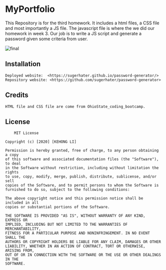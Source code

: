# MyPortfolio

This Repository is for the third homework. It includes a html files, a CSS file and most importantly a JS file. The javascript file is where the we did our homework in week 3. Our job is to write a JS script and generate a password given some criteria from user. 

![final](https://user-images.githubusercontent.com/71996574/97794561-27d0a780-1bd2-11eb-85fb-254d4d8f7cfd.PNG)

## Installation
    Deployed website:  <https://sugerhater.github.io/password-generator/>
    Repository website: <https://github.com/sugerhater/password-generator>

## Credits
    HTML file and CSS file are come from OhioState_coding_bootcamp.

## License
        MIT License
 
    Copyright (c) [2020] [KEHONG LI]
 
    Permission is hereby granted, free of charge, to any person obtaining a copy
    of this software and associated documentation files (the "Software"), to deal
    in the Software without restriction, including without limitation the rights
    to use, copy, modify, merge, publish, distribute, sublicense, and/or sell
    copies of the Software, and to permit persons to whom the Software is
    furnished to do so, subject to the following conditions:
 
    The above copyright notice and this permission notice shall be included in all
    copies or substantial portions of the Software.
 
    THE SOFTWARE IS PROVIDED "AS IS", WITHOUT WARRANTY OF ANY KIND, EXPRESS OR
    IMPLIED, INCLUDING BUT NOT LIMITED TO THE WARRANTIES OF MERCHANTABILITY,
    FITNESS FOR A PARTICULAR PURPOSE AND NONINFRINGEMENT. IN NO EVENT SHALL THE
    AUTHORS OR COPYRIGHT HOLDERS BE LIABLE FOR ANY CLAIM, DAMAGES OR OTHER
    LIABILITY, WHETHER IN AN ACTION OF CONTRACT, TORT OR OTHERWISE, ARISING FROM,
    OUT OF OR IN CONNECTION WITH THE SOFTWARE OR THE USE OR OTHER DEALINGS IN THE
    SOFTWARE.